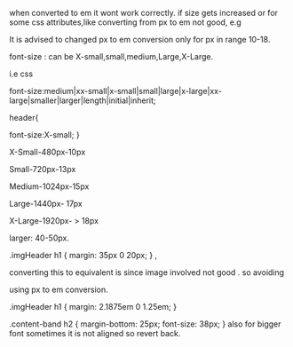 
when converted to em it wont work correctly. if size gets increased or 
  for some css attributes,like converting from px to em not good, e.g
  
It is advised to changed px to em conversion only for px in range 10-18.

font-size : can be X-small,small,medium,Large,X-Large.

i.e css

font-size:medium|xx-small|x-small|small|large|x-large|xx-large|smaller|larger|length|initial|inherit;


header{

font-size:X-small;
}


X-Small-480px-10px 

Small-720px-13px   

Medium-1024px-15px

Large-1440px- 17px

X-Large-1920px- > 18px

larger: 40-50px.

  .imgHeader h1 {
margin: 35px 0 20px; } ,

converting this to equivalent is since image involved not good . so avoiding

using  px to em conversion.

 

.imgHeader h1  {
margin: 2.1875em 0 1.25em; }

 



.content-band h2 {
margin-bottom: 25px;
font-size: 38px; }  also for bigger font  sometimes it is not aligned so revert back.

 
      
      
